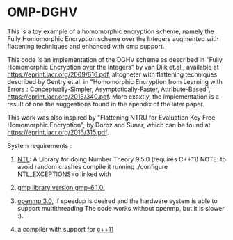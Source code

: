 # OMP-DGHV
This is a toy example of a homomorphic encryption scheme, namely the Fully Homomorphic Encryption scheme over the Integers augmented with flattening techniques and enhanced with omp support.

This code is an implementation of the DGHV scheme as described in "Fully Homomorphic Encryption over the Integers"
by van Dijk et.al., available at https://eprint.iacr.org/2009/616.pdf, altogheter with flattening techniques described by 
Gentry et.al. in "Homomorphic Encryption from Learning with Errors : Conceptually-Simpler, Asymptotically-Faster, Attribute-Based",
https://eprint.iacr.org/2013/340.pdf. More exaxtly, the implementation is a result of one the suggestions found in the apendix
of the later paper.

This work was also inspired by "Flattening NTRU for Evaluation Key Free Homomorphic Encryption", by Doroz and Sunar, which can
be found at https://eprint.iacr.org/2016/315.pdf.

System requirements :
1. [NTL](http://www.shoup.net/ntl/): A Library for doing Number Theory 9.5.0 (requires C++11) NOTE: to avoid random crashes compile it running
./configure NTL_EXCEPTIONS=o linked with

2. [gmp library version gmp-6.1.0.](https://gmplib.org/)

3. [openmp 3.0](http://openmp.org/wp/), if speedup is desired and the hardware system is able to support multithreading
The code works without openmp, but it is slower :).

4. a compiler with support for [c++11](https://en.wikipedia.org/wiki/C%2B%2B11)
